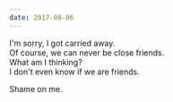 ```yaml
---
date: 2017-08-06
---
```


I'm sorry, I got carried away.  
Of course, we can never be close friends.  
What am I thinking?  
I don't even know if we are friends.

Shame on me.
